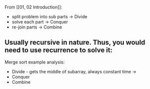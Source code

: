 From [[01, 02 Introduction]]:
- split problem into sub parts -> Divide
- solve each part -> Conquer
- re-join parts -> Combine

Usually recursive in nature. Thus, you would need to use recurrence to solve it:
- 

Merge sort example analysis:
- Divide - gets the middle of subarray, always constant time -> 
- Conquer
- Combine
